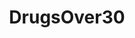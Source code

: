---
title: DrugsOver30
crosslinks:
- Drugs
- researchchemicals
- RCSources
- plugging
- MDMA
- SEXONDRUGS
- drugscirclejerk
- DrugNerds
- youtubefactsbot
- keto
- Kava
- shrooms
- GetMotivated
- phenibut
- avesNYC
- DarkNetMarketsNoobs
- TeenageDrugs
- samelevel
- DarkNetMarkets
- kratom
---